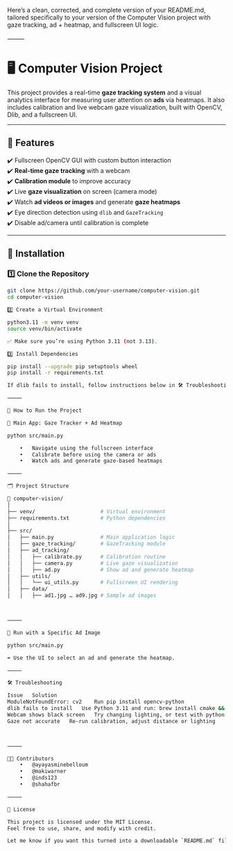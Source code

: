 Here’s a clean, corrected, and complete version of your README.md, tailored specifically to your version of the Computer Vision project with gaze tracking, ad + heatmap, and fullscreen UI logic.

⸻



# 🖥️ Computer Vision Project

This project provides a real-time **gaze tracking system** and a visual analytics interface for measuring user attention on **ads** via heatmaps. It also includes calibration and live webcam gaze visualization, built with OpenCV, Dlib, and a fullscreen UI.

---

## 📌 Features

✔️ Fullscreen OpenCV GUI with custom button interaction  
✔️ **Real-time gaze tracking** with a webcam  
✔️ **Calibration module** to improve accuracy  
✔️ Live **gaze visualization** on screen (camera mode)  
✔️ Watch **ad videos or images** and generate **gaze heatmaps**  
✔️ Eye direction detection using `dlib` and `GazeTracking`  
✔️ Disable ad/camera until calibration is complete

---

## 🚀 Installation

### 1️⃣ Clone the Repository

```bash
git clone https://github.com/your-username/computer-vision.git
cd computer-vision

2️⃣ Create a Virtual Environment

python3.11 -m venv venv
source venv/bin/activate

✅ Make sure you’re using Python 3.11 (not 3.13).

3️⃣ Install Dependencies

pip install --upgrade pip setuptools wheel
pip install -r requirements.txt

If dlib fails to install, follow instructions below in 🛠 Troubleshooting.

⸻

🎯 How to Run the Project

🧠 Main App: Gaze Tracker + Ad Heatmap

python src/main.py

	•	Navigate using the fullscreen interface
	•	Calibrate before using the camera or ads
	•	Watch ads and generate gaze-based heatmaps

⸻

🗂️ Project Structure

📂 computer-vision/
│
├── venv/                     # Virtual environment
├── requirements.txt          # Python dependencies
│
├── src/
│   ├── main.py               # Main application logic
│   ├── gaze_tracking/        # GazeTracking module
│   ├── ad_tracking/
│   │   ├── calibrate.py      # Calibration routine
│   │   ├── camera.py         # Live gaze visualization
│   │   ├── ad.py             # Show ad and generate heatmap
│   ├── utils/
│   │   └── ui_utils.py       # Fullscreen UI rendering
│   ├── data/
│   │   ├── ad1.jpg … ad9.jpg # Sample ad images



⸻

🎥 Run with a Specific Ad Image

python src/main.py

➡️ Use the UI to select an ad and generate the heatmap.

⸻

🛠 Troubleshooting

Issue	Solution
ModuleNotFoundError: cv2	Run pip install opencv-python
dlib fails to install	Use Python 3.11 and run: brew install cmake && pip install dlib
Webcam shows black screen	Try changing lighting, or test with python -m cv2
Gaze not accurate	Re-run calibration, adjust distance or lighting



⸻

👨‍💻 Contributors
	•	@ayayasminebelloum
	•	@makiwarner
	•	@inds123
	•	@shahafbr

⸻

📜 License

This project is licensed under the MIT License.
Feel free to use, share, and modify with credit.

Let me know if you want this turned into a downloadable `README.md` file, or if you want to include screenshots, example outputs, or demo videos.

